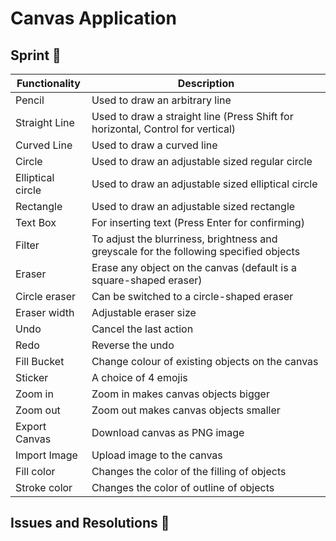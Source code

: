 # Canvas Application 


## Sprint :athletic_shoe:

| Functionality          | Description                          
| -----------------------| ------------------------------------------------------------------------------------
| Pencil                 | Used to draw an arbitrary line                
| Straight Line          | Used to draw a straight line (Press Shift for horizontal, Control for vertical)
| Curved Line            | Used to draw a curved line               
| Circle                 | Used to draw an adjustable sized regular circle        
| Elliptical circle      | Used to draw an adjustable sized elliptical circle   
| Rectangle              | Used to draw an adjustable sized rectangle  
| Text Box               | For inserting text (Press Enter for confirming)                
| Filter                 | To adjust the blurriness, brightness and greyscale for the following specified objects 
| Eraser                 | Erase any object on the canvas (default is a square-shaped eraser)                
| Circle eraser          | Can be switched to a circle-shaped eraser                 
| Eraser width           | Adjustable eraser size               
| Undo                   | Cancel the last action                  
| Redo                   | Reverse the undo                 
| Fill Bucket            | Change colour of existing objects on the canvas
| Sticker                | A choice of 4 emojis
| Zoom in                | Zoom in makes canvas objects bigger           
| Zoom out               | Zoom out makes canvas objects smaller               
| Export Canvas          | Download canvas as PNG image    
| Import Image           | Upload image to the canvas         
| Fill color             | Changes the color of the filling of objects                
| Stroke color           | Changes the color of outline of objects                 



## Issues and Resolutions :flashlight:


